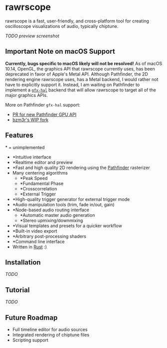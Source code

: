 # rawrscope

rawrscope is a fast, user-friendly, and cross-platform tool for creating
oscilloscope visualizations of audio, typically chiptune.

*TODO preview screenshot*

## Important Note on macOS Support

**Currently, bugs specific to macOS likely will not be resolved!** As of macOS
10.14, OpenGL, the graphics API that rawrscope currently uses, has been
deprecated in favor of Apple's Metal API. Although Pathfinder, the 2D rendering
engine rawrscope uses, has a Metal backend, I would rather not have to
explicitly support it. Instead, I am waiting on Pathfinder to implement a
[`gfx-hal`](https://github.com/gfx-rs/gfx) backend that will allow rawrscope to
target all of the major graphics APIs.

More on Pathfinder `gfx-hal` support:
* [PR for new Pathfinder GPU API](https://github.com/servo/pathfinder/pull/213)
* [bzm3r's WIP fork](https://github.com/bzm3r/pathfinder/tree/pf3-gfx-hal/)

## Features

\* = unimplemented

* \*Intuitive interface
* \*Realtime editor and preview
* \*Fast and high quality 2D rendering using the
  [Pathfinder](https://github.com/servo/pathfinder) rasterizer
* Many centering algorithms
  * \*Peak Speed
  * \*Fundamental Phase
  * \*Crosscorrelation
  * \*External Trigger
* \*High-quality trigger generator for external trigger mode
* \*Audio manipulation tools (trim, fade in/out, gain)
* \*Node-based audio routing interface
  * \*Automatic master audio generation
  * \*Stereo upmixing/downmixing
* \*Visual templates and presets for a quicker workflow
* \*Built-in video export
* \*Arbitrary post-processing shaders
* \*Command line interface
* Written in [Rust](https://www.rust-lang.org) :)

## Installation

*TODO*

## Tutorial

*TODO*

## Future Roadmap

* Full timeline editor for audio sources
* Integrated rendering of chiptune files
* Scripting support